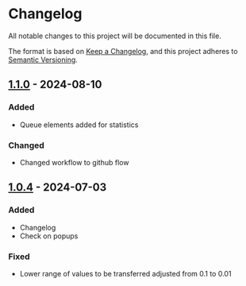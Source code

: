 # Changelog

All notable changes to this project will be documented in this file.

The format is based on [Keep a Changelog](https://keepachangelog.com/en/1.0.0/),
and this project adheres to [Semantic Versioning](https://semver.org/spec/v2.0.0.html).

## [1.1.0] - 2024-08-10

### Added

- Queue elements added for statistics

### Changed

- Changed workflow to github flow

## [1.0.4] - 2024-07-03

### Added

- Changelog
- Check on popups

### Fixed
- Lower range of values to be transferred adjusted from 0.1 to 0.01

[Unreleased]: https://github.com/itk-dev-rpa/Ompostering-af-differencebeloeb-grundet-oereafrunding/compare/1.1.0...HEAD
[1.1.0]: https://github.com/itk-dev-rpa/Ompostering-af-differencebeloeb-grundet-oereafrunding/releases/tag/1.1.0
[1.0.4]: https://github.com/itk-dev-rpa/Ompostering-af-differencebeloeb-grundet-oereafrunding/releases/tag/1.0.4